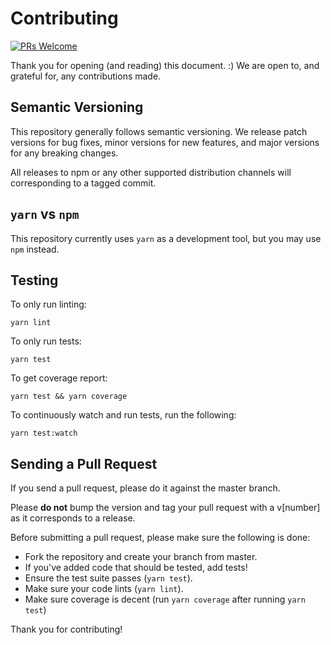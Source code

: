 # Contributing

[![PRs Welcome][pr-welcome-badge]][pr-welcome-link]

Thank you for opening (and reading) this document. :)
We are open to, and grateful for, any contributions made.

## Semantic Versioning
This repository generally follows semantic versioning. We release patch versions for bug fixes, minor versions for new features, and major versions for any breaking changes.

All releases to npm or any other supported distribution channels will corresponding to a tagged commit.

## `yarn` vs `npm`

This repository currently uses `yarn` as a development tool, but you may use `npm` instead.

## Testing

To only run linting:

`yarn lint`

To only run tests:

`yarn test`

To get coverage report:

`yarn test && yarn coverage`

To continuously watch and run tests, run the following:

`yarn test:watch`

## Sending a Pull Request

If you send a pull request, please do it against the master branch.

Please __do not__ bump the version and tag your pull request with a v\[number\] as it corresponds to a release.

Before submitting a pull request, please make sure the following is done:

-   Fork the repository and create your branch from master.
-   If you've added code that should be tested, add tests!
-   Ensure the test suite passes (`yarn test`).
-   Make sure your code lints (`yarn lint`).
-   Make sure coverage is decent (run `yarn coverage` after running `yarn test`)

Thank you for contributing!

[pr-welcome-badge]: https://img.shields.io/badge/PRs-Welcome-ff69b4.svg?style=flat-square
[pr-welcome-link]: https://github.com/yeojz/otplib/blob/master/CONTRIBUTING.md
